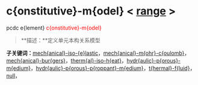 # c{onstitutive}-m{odel}  < [range](range/) >
pcdc e{lement} <span style='color: red;'>c{onstitutive}-m{odel}</span>
> **描述：**定义单元本构关系模型

**子关键词：**[mech{anical}-iso-{e}lastic](e{lement}/c{onstitutive}-m{odel}/mech{anical}-iso-{e}lastic/)，[mech{anical}-m{ohr}-c{oulomb}](e{lement}/c{onstitutive}-m{odel}/mech{anical}-m{ohr}-c{oulomb}/)，[mech{anical}-bur{gers}](e{lement}/c{onstitutive}-m{odel}/mech{anical}-bur{gers}/)，[therm{al}-iso-h{eat}](e{lement}/c{onstitutive}-m{odel}/therm{al}-iso-h{eat}/)，[hydr{aulic}-p{orous}-m{edium}](e{lement}/c{onstitutive}-m{odel}/hydr{aulic}-p{orous}-m{edium}/)，[hydr{aulic}-p{orous}-p{roppant}-m{edium}](e{lement}/c{onstitutive}-m{odel}/hydr{aulic}-p{orous}-p{roppant}-m{edium}/)，[t{hermal}-f{luid}](e{lement}/c{onstitutive}-m{odel}/t{hermal}-f{luid}/)，[null](e{lement}/c{onstitutive}-m{odel}/null/)，
